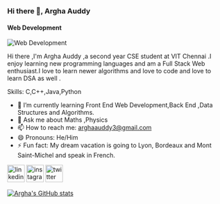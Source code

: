 ### Hi there 👋, Argha Auddy
#### Web Development 
![Web Development ](https://arturssmirnovs.github.io/github-profile-readme-generator/images/banner.png)

Hi there ,I'm Argha Auddy ,a second year CSE student at VIT Chennai .I enjoy learning new programming languages and am a Full Stack Web enthusiast.I love to learn newer algorithms and love to code and love to learn DSA as well .

Skills: C,C++,Java,Python
  
- 🌱 I’m currently learning Front End Web Development,Back End ,Data Structures and Algorithms.
- 💬 Ask me about Maths ,Physics  
- 📫 How to reach me: arghaauddy3@gmail.com 
- 😄 Pronouns: He/Him 
- ⚡ Fun fact: My dream vacation is going to Lyon, Bordeaux and Mont Saint-Michel and speak in French. 


[<img src='https://cdn.jsdelivr.net/npm/simple-icons@3.0.1/icons/linkedin.svg' alt='linkedin' height='40'>](https://www.linkedin.com/in/argha-auddy2412/)  [<img src='https://cdn.jsdelivr.net/npm/simple-icons@3.0.1/icons/instagram.svg' alt='instagram' height='40'>](https://www.instagram.com/argha_auddy/)  [<img src='https://cdn.jsdelivr.net/npm/simple-icons@3.0.1/icons/twitter.svg' alt='twitter' height='40'>](https://twitter.com/@argha_auddy)  



[![Argha's GitHub stats](https://github-readme-stats.vercel.app/api?username=arghaauddy)](https://github.com/arghaauddy/github-readme-stats)


